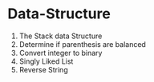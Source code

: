 # Data-Structure

1. The Stack data Structure
2. Determine if parenthesis are balanced
3. Convert integer to binary
4. Singly Liked List
5. Reverse String